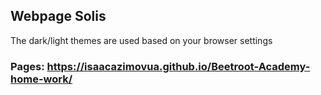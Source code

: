## Webpage Solis

The dark/light themes are used based on your browser settings

### Pages: https://isaacazimovua.github.io/Beetroot-Academy-home-work/
